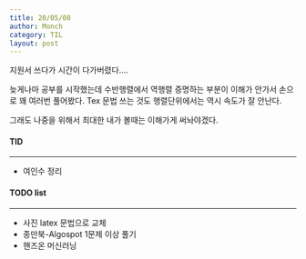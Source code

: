 ```yaml
---
title: 20/05/08
author: Monch
category: TIL
layout: post
---
```






지원서 쓰다가 시간이 다가버렸다....

늦게나마 공부를 시작했는데 수반행렬에서 역행렬 증명하는 부분이 이해가 안가서 손으로 꽤 여러번 풀어봤다. Tex 문법 쓰는 것도 행렬단위에서는 역시 속도가 잘 안난다.

그래도 나중을 위해서 최대한 내가 볼때는 이해가게 써놔야겠다.



#### TID

---

- 여인수 정리




#### TODO list

---

- 사진 latex 문법으로 교체
- 종만북-Algospot 1문제 이상 풀기
- 핸즈온 머신러닝

  

